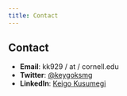 ```yaml
---
title: Contact
---
```


## Contact
- **Email**: kk929 / at / cornell.edu
- **Twitter**: [@keygoksmg](https://twitter.com/keigoksmg)
- **LinkedIn**: [Keigo Kusumegi](https://www.linkedin.com/in/keigo-kusumegi-b6127a205/)
